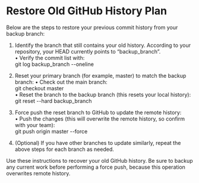# Restore Old GitHub History Plan

Below are the steps to restore your previous commit history from your backup branch:

1. Identify the branch that still contains your old history. According to your repository, your HEAD currently points to “backup_branch”.  
   • Verify the commit list with:  
     git log backup_branch --oneline

2. Reset your primary branch (for example, master) to match the backup branch:
   • Check out the main branch:  
     git checkout master  
   • Reset the branch to the backup branch (this resets your local history):  
     git reset --hard backup_branch

3. Force push the reset branch to GitHub to update the remote history:  
   • Push the changes (this will overwrite the remote history, so confirm with your team):  
     git push origin master --force

4. (Optional) If you have other branches to update similarly, repeat the above steps for each branch as needed.

Use these instructions to recover your old GitHub history. Be sure to backup any current work before performing a force push, because this operation overwrites remote history.
